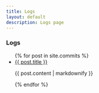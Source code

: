 ```yaml
---
title: Logs
layout: default
description: Logs page
---
```


### Logs

<div class="post-list">
<ul>
  {% for post in site.commits %}
    <li>
      <a href="{{ post.url }}">{{ post.title }}</a>
      <p>{{ post.content | markdownify }}</p>
    </li>
  {% endfor %}
</ul>
</div>
